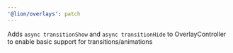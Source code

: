 ```yaml
---
'@lion/overlays': patch
---
```


Adds `async transitionShow` and `async transitionHide` to OverlayController to enable basic support for transitions/animations
